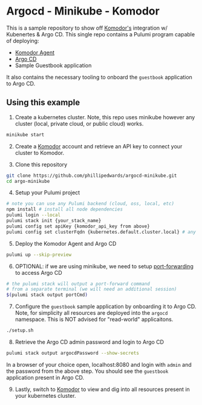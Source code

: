 # Argocd - Minikube - Komodor

This is a sample repository to show off [Komodor's](https://komodor.io) integration w/ Kubenertes & Argo CD. This single repo contains a Pulumi program capable of deploying:

- [Komodor Agent](https://github.com/komodorio/helm-charts/tree/master/charts/komodor-agent)
- [Argo CD](https://github.com/argoproj/argo-helm/tree/main/charts/argo-cd)
- Sample Guestbook application

It also contains the necessary tooling to onboard the `guestbook` application to Argo CD.

## Using this example

1. Create a kubernetes cluster. Note, this repo uses minikube however any cluster (local, private cloud, or public cloud) works.

```bash
minikube start
```

2. Create a [Komodor](https://app.komodor.com) account and retrieve an API key to connect your cluster to Komodor.

3. Clone this repository

```bash
git clone https://github.com/phillipedwards/argocd-minikube.git
cd argo-minikube
```

4. Setup your Pulumi project

```bash
# note you can use any Pulumi backend (cloud, oss, local, etc)
npm install # install all node dependencies
pulumi login --local 
pulumi stack init {your_stack_name}
pulumi config set apiKey {komodor_api_key from above}
pulumi config set clusterFqdn {kubernetes.default.cluster.local} # any FQDN is valid
```

5. Deploy the Komodor Agent and Argo CD

```bash
pulumi up --skip-preview
```

6. OPTIONAL: if we are using minikube, we need to setup [port-forwarding](https://kubernetes.io/docs/tasks/access-application-cluster/port-forward-access-application-cluster/#forward-a-local-port-to-a-port-on-the-pod) to access Argo CD

```bash
# the pulumi stack will output a port-forward command
# from a separate terminal (we will need an additional session)
$(pulumi stack output portCmd)
```

7. Configure the `guestbook` sample application by onboarding it to Argo CD. Note, for simplicity all resources are deployed into the `argocd` namespace. This is NOT advised for "read-world" applicaitons.

```bash
./setup.sh
```

8. Retrieve the Argo CD admin password and login to Argo CD

```bash
pulumi stack output argocdPassword --show-secrets
```

In a browser of your choice open, localhost:8080 and login with `admin` and the password from the above step. You should see the `guestbook` application present in Argo CD.

9. Lastly, switch to [Komodor](https://app.komodor.com) to view and dig into all resources present in your kubernetes cluster.